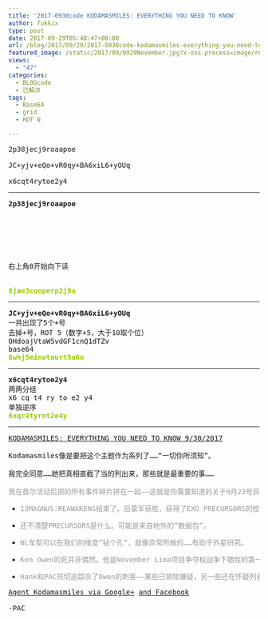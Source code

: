 ```yaml
---
title: '2017-0930code KODAMASMILES: EVERYTHING YOU NEED TO KNOW'
author: fukkix
type: post
date: 2017-09-29T05:48:47+00:00
url: /blog/2017/09/29/2017-0930code-kodamasmiles-everything-you-need-to-know/
featured_image: /static/2017/09/0929November.jpg?x-oss-process=image/resize,m_fill,w_700,h_220
views:
  - "47"
categories:
  - BLOGcode
  - 已解决
tags:
  - Base64
  - grid
  - ROT N

---
```

<pre>2p38jecj9roaapoe

JC+yjv+eQo+vR0qy+BA6xiL6+yOUq

x6cqt4rytoe2y4
<!--more--></pre>

* * *

<pre><strong>2p38jecj9roaapoe
</strong><strong>


<table border="0" cellpading="0" cellspacing="0"   >
  
  	
  
</table>

</strong>右上角8开始向下读


<span style="color: #99cc00;"><strong>8jae3cooperp2j9a</strong></span></pre>

* * *

<pre><strong>JC+yjv+eQo+vR0qy+BA6xiL6+yOUq</strong>
一共出现了5个+号
去掉+号，ROT 5（数字+5，大于10取个位）
OHdoajVtaW5vdGF1cnQ1dTZv
base64
<span style="color: #99cc00;"><strong>8whj5minotaurt5u6o</strong></span></pre>

* * *

<pre><strong>x6cqt4rytoe2y4
</strong>两两分组
x6 cq t4 ry to e2 y4
单独逆序<strong>
<span style="color: #99cc00;">6xqc4tyrot2e4y</span></strong></pre>

* * *

<pre><a href="http://investigate.ingress.com/2017/09/29/kodamasmiles-everything-you-need-to-know-9302017/">KODAMASMILES: EVERYTHING YOU NEED TO KNOW 9/30/2017

</a>Kodamasmiles像是要把这个主题作为系列了……“一切你所须知”。

我完全同意……她把真相直截了当的列出来，那些就是最重要的事……

<span style="color: #999999;">我在首尔活动后把的所有事件碎片拼在一起——这就是你需要知道的关于9月23号异常的一切。</span></pre>

  * <pre><span style="color: #999999;">13MAGNUS:REAWAKENS结束了。启蒙军获胜，获得了EXO PRECURSORS的控制权。</span></pre>

  * <pre><span style="color: #999999;">还不清楚PRECURSORS是什么。可能是来自地外的“数据包”。</span></pre>

  * <pre><span style="color: #999999;">NL车型可以在我们的维度“钻个孔”，就像异常所做的……有助于外星研究。</span></pre>

  * <pre><span style="color: #999999;">Ken Owen的死并非偶然。他是November Lima项目争夺权战争下牺牲的第一人。</span></pre>

  * <pre><span style="color: #999999;">Hank和PAC热切追踪杀了Owen的刺客——某些已排除嫌疑，另一些还在怀疑列表……</span></pre>

<pre><span style="color: #999999;"><a href="https://plus.google.com/+AgentKodamaSmiles/posts/K1uAekGewQD">Agent Kodamasmiles via Google+</a> <a href="https://www.facebook.com/KodamaSmiles/photos/a.536956323171453.1073741828.531285867071832/699458123587938/?type=3">and Facebook</a></span>

-PAC</pre>